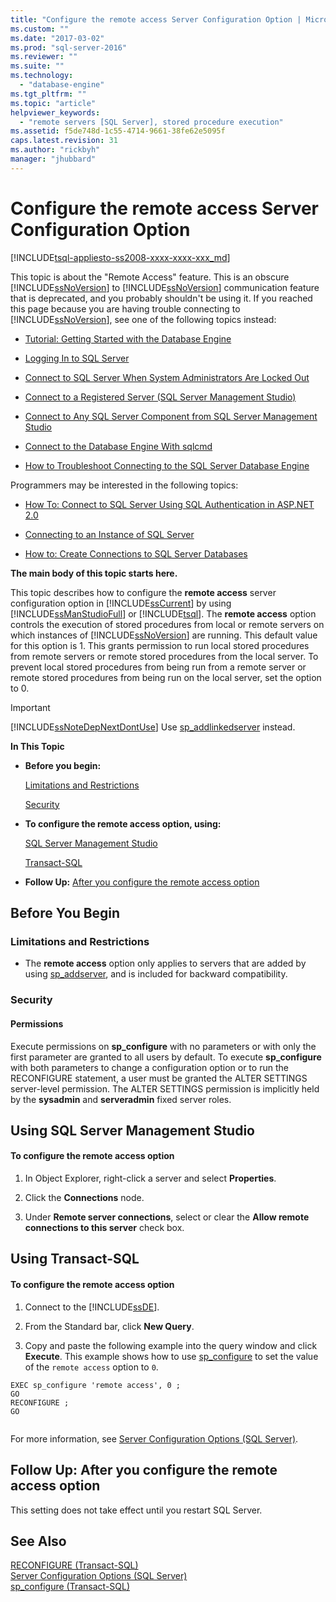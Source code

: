 ```yaml
---
title: "Configure the remote access Server Configuration Option | Microsoft Docs"
ms.custom: ""
ms.date: "2017-03-02"
ms.prod: "sql-server-2016"
ms.reviewer: ""
ms.suite: ""
ms.technology: 
  - "database-engine"
ms.tgt_pltfrm: ""
ms.topic: "article"
helpviewer_keywords: 
  - "remote servers [SQL Server], stored procedure execution"
ms.assetid: f5de748d-1c55-4714-9661-38fe62e5095f
caps.latest.revision: 31
ms.author: "rickbyh"
manager: "jhubbard"
---
```

# Configure the remote access Server Configuration Option
[!INCLUDE[tsql-appliesto-ss2008-xxxx-xxxx-xxx_md](../../../a9retired/includes/tsql-appliesto-ss2008-xxxx-xxxx-xxx-md.md)]

  This topic is about the "Remote Access" feature. This is an obscure [!INCLUDE[ssNoVersion](../../../a9notintoc/includes/ssnoversion-md.md)] to [!INCLUDE[ssNoVersion](../../../a9notintoc/includes/ssnoversion-md.md)] communication feature that is deprecated, and you probably shouldn't be using it. If you reached this page because you are having trouble connecting to [!INCLUDE[ssNoVersion](../../../a9notintoc/includes/ssnoversion-md.md)], see one of the following topics instead:  
  
-   [Tutorial: Getting Started with the Database Engine](../../../relational-databases/tutorials/tutorial-getting-started-with-the-database-engine.md)  
  
-   [Logging In to SQL Server](../../../database-engine/configure/windows/logging-in-to-sql-server.md)  
  
-   [Connect to SQL Server When System Administrators Are Locked Out](../../../database-engine/configure/windows/connect-to-sql-server-when-system-administrators-are-locked-out.md)  
  
-   [Connect to a Registered Server &#40;SQL Server Management Studio&#41;](../../../tools/sql-server-management-studio/connect-to-a-registered-server-sql-server-management-studio.md)  
  
-   [Connect to Any SQL Server Component from SQL Server Management Studio](../Topic/Connect%20to%20Any%20SQL%20Server%20Component%20from%20SQL%20Server%20Management%20Studio.md)  
  
-   [Connect to the Database Engine With sqlcmd](../../../relational-databases/scripting/sqlcmd-connect-to-the-database-engine.md)  
  
-   [How to Troubleshoot Connecting to the SQL Server Database Engine](http://social.technet.microsoft.com/wiki/contents/articles/2102.how-to-troubleshoot-connecting-to-the-sql-server-database-engine.aspx)  
  
 Programmers may be interested in the following topics:  
  
-   [How To: Connect to SQL Server Using SQL Authentication in ASP.NET 2.0](https://msdn.microsoft.com/library/ff648340.aspx)  
  
-   [Connecting to an Instance of SQL Server](https://msdn.microsoft.com/library/ms162132.aspx)  
  
-   [How to: Create Connections to SQL Server Databases](https://msdn.microsoft.com/library/s4yys16a.aspx)  
  
 **The main body of this topic starts here.**  
  
 This topic describes how to configure the **remote access** server configuration option in [!INCLUDE[ssCurrent](../../../a9notintoc/includes/sscurrent-md.md)] by using [!INCLUDE[ssManStudioFull](../../../a9notintoc/includes/ssmanstudiofull-md.md)] or [!INCLUDE[tsql](../../../a9notintoc/includes/tsql-md.md)]. The **remote access** option controls the execution of stored procedures from local or remote servers on which instances of [!INCLUDE[ssNoVersion](../../../a9notintoc/includes/ssnoversion-md.md)] are running. This default value for this option is 1. This grants permission to run local stored procedures from remote servers or remote stored procedures from the local server. To prevent local stored procedures from being run from a remote server or remote stored procedures from being run on the local server, set the option to 0.  
  
> [!IMPORTANT]  
>  [!INCLUDE[ssNoteDepNextDontUse](../../../database-engine/configure/windows/includes/ssnotedepnextdontuse-md.md)] Use [sp_addlinkedserver](../../../relational-databases/reference/system-stored-procedures/sp-addlinkedserver-transact-sql.md) instead.  
  
 **In This Topic**  
  
-   **Before you begin:**  
  
     [Limitations and Restrictions](#Restrictions)  
  
     [Security](#Security)  
  
-   **To configure the remote access option, using:**  
  
     [SQL Server Management Studio](#SSMSProcedure)  
  
     [Transact-SQL](#TsqlProcedure)  
  
-   **Follow Up:**  [After you configure the remote access option](#FollowUp)  
  
##  <a name="BeforeYouBegin"></a> Before You Begin  
  
###  <a name="Restrictions"></a> Limitations and Restrictions  
  
-   The **remote access** option only applies to servers that are added by using [sp_addserver](../../../relational-databases/reference/system-stored-procedures/sp-addserver-transact-sql.md), and is included for backward compatibility.  
  
###  <a name="Security"></a> Security  
  
####  <a name="Permissions"></a> Permissions  
 Execute permissions on **sp_configure** with no parameters or with only the first parameter are granted to all users by default. To execute **sp_configure** with both parameters to change a configuration option or to run the RECONFIGURE statement, a user must be granted the ALTER SETTINGS server-level permission. The ALTER SETTINGS permission is implicitly held by the **sysadmin** and **serveradmin** fixed server roles.  
  
##  <a name="SSMSProcedure"></a> Using SQL Server Management Studio  
  
#### To configure the remote access option  
  
1.  In Object Explorer, right-click a server and select **Properties**.  
  
2.  Click the **Connections** node.  
  
3.  Under **Remote server connections**, select or clear the **Allow remote connections to this server** check box.  
  
##  <a name="TsqlProcedure"></a> Using Transact-SQL  
  
#### To configure the remote access option  
  
1.  Connect to the [!INCLUDE[ssDE](../../../a9notintoc/includes/ssde-md.md)].  
  
2.  From the Standard bar, click **New Query**.  
  
3.  Copy and paste the following example into the query window and click **Execute**. This example shows how to use [sp_configure](../../../relational-databases/reference/system-stored-procedures/sp-configure-transact-sql.md) to set the value of the `remote access` option to `0`.  
  
```tsql  
EXEC sp_configure 'remote access', 0 ;  
GO  
RECONFIGURE ;  
GO  
  
```  
  
 For more information, see [Server Configuration Options &#40;SQL Server&#41;](../../../database-engine/configure/windows/server-configuration-options-sql-server.md).  
  
##  <a name="FollowUp"></a> Follow Up: After you configure the remote access option  
 This setting does not take effect until you restart SQL Server.  
  
## See Also  
 [RECONFIGURE &#40;Transact-SQL&#41;](../../../t-sql/language-elements/reconfigure-transact-sql.md)   
 [Server Configuration Options &#40;SQL Server&#41;](../../../database-engine/configure/windows/server-configuration-options-sql-server.md)   
 [sp_configure &#40;Transact-SQL&#41;](../../../relational-databases/reference/system-stored-procedures/sp-configure-transact-sql.md)  
  
  